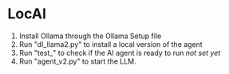 # LocAI
1. Install Ollama through the Ollama Setup file
2. Run "dl_llama2.py" to install a local version of the agent
3. Run "test_" to check if the AI agent is ready to run *not set yet*
4. Run "agent_v2.py" to start the LLM.
